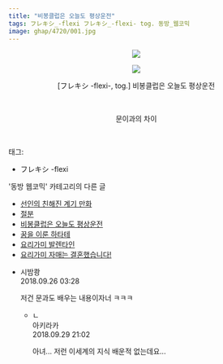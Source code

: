 ```yaml
---
title: "비봉클럽은 오늘도 평상운전"
tags: フレキシ_-flexi フレキシ_-flexi- tog. 동방_웹코믹
image: ghap/4720/001.jpg
---
```

<div class="article">
<p style="text-align: center; clear: none; float: none;"><img src="{{ site.nasurl }}/ghap/4720/001.jpg"/></p>
<p style="text-align: center; clear: none; float: none;"><img src="{{ site.nasurl }}/ghap/4720/002.jpg"/></p>
<p style="text-align: center; clear: none; float: none;">[フレキシ -flexi-, tog.] 비봉클럽은 오늘도 평상운전</p>
<p style="text-align: center; clear: none; float: none;"><br/></p>
<p style="text-align: center; clear: none; float: none;">문이과의 차이</p>
<p><br/></p>
</div><div class="tagTrail">
<p>태그: </p>
<ul>
<li>フレキシ -flexi</li>
</ul>
</div><div class="another">
<p>'동방 웹코믹' 카테고리의 다른 글</p>
<ul>
<li><a href="/2018-09-26-ghap_4722">선인의 친해진 계기 만화</a></li>
<li><a href="/2018-09-26-ghap_4721">절분</a></li>
<li><a href="/2018-09-25-ghap_4720">비봉클럽은 오늘도 평상운전</a></li>
<li><a href="/2018-09-25-ghap_4719">꿈을 이룬 하타테</a></li>
<li><a href="/2018-09-21-ghap_4710">요리가미 발렌타인</a></li>
<li><a href="/2018-09-21-ghap_4709">요리가미 자매는 결혼했습니다!</a></li>
</ul>
</div><div class="cb_module cb_fluid">
<div class="cb_wrt cb_profile">
<div class="comment">
<ul>
<li class="cb_thumb_off" id="comment15339770">
<div class="cb_comment_area">
<div class="cb_info_area">
<div class="cb_section">
<span class="cb_nick_name">시밤쾅</span>
</div>
<div class="cb_section">
<span class="cb_date">2018.09.26 03:28 </span>
</div>
</div>
<div class="cb_dsc_comment">
<p class="cb_dsc">
											저건 문과도 배우는 내용이자너 ㅋㅋㅋ
										</p>
</div>
<ul>
<li class="cb_thumb_off" id="comment15341968">
<span class="cb_bu_subnode">ㄴ</span>
<div class="cb_comment_area">
<div class="cb_info_area">
<div class="cb_section">
<span class="cb_nick_name">아키라카</span>
</div>
<div class="cb_section">
<span class="cb_date">2018.09.29 21:02 </span>
</div>
</div>
<div class="cb_dsc_comment">
<p class="cb_dsc">
																아녀... 저런 이세계의 지식 배운적 없는데요...
															</p>
</div>
</div>
</li>
</ul>
</div></li>
</ul>
</div>
</div><!-- commentList close -->
</div>